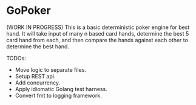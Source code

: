 # GoPoker
(WORK IN PROGRESS) 
This is a basic deterministic poker engine for best hand. 
It will take input of many n based card hands, determine the best 5 card hand from each, and then compare the hands against each other to determine the best hand. 

TODOs: 
 *  Move logic to  separate files. 
 * 	Setup REST api.
 *  Add concurrency.
 *  Apply idiomatic Golang test harness.
 *	Convert fmt to logging framework.

